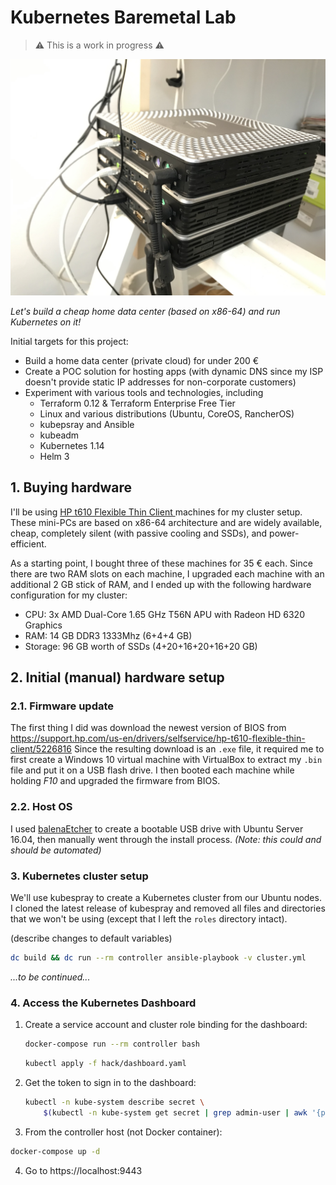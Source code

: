 # Kubernetes Baremetal Lab

> ⚠️ This is a work in progress ⚠️

![HP Thin Flexible Client t610 Home Data Center](/assets/hardware-001.jpeg)

*Let's build a cheap home data center (based on x86-64) and run Kubernetes on it!*

Initial targets for this project:

- Build a home data center (private cloud) for under 200 €
- Create a POC solution for hosting apps (with dynamic DNS since my ISP doesn't provide static IP addresses for non-corporate customers)
- Experiment with various tools and technologies, including
    - Terraform 0.12 & Terraform Enterprise Free Tier
    - Linux and various distributions (Ubuntu, CoreOS, RancherOS)
    - kubepsray and Ansible
    - kubeadm
    - Kubernetes 1.14
    - Helm 3

## 1. Buying hardware

I'll be using [HP t610 Flexible Thin Client ](https://support.hp.com/si-en/document/c03235347) machines for my cluster setup. These mini-PCs are based on x86-64 architecture and are widely available, cheap, completely silent (with passive cooling and SSDs), and power-efficient.

As a starting point, I bought three of these machines for 35 € each. Since there are two RAM slots on each machine, I upgraded each machine with an additional 2 GB stick of RAM, and I ended up with the following hardware configuration for my cluster:

- CPU: 3x AMD Dual-Core 1.65 GHz T56N APU with Radeon HD 6320 Graphics
- RAM: 14 GB DDR3 1333Mhz (6+4+4 GB)
- Storage: 96 GB worth of SSDs (4+20+16+20+16+20 GB)

## 2. Initial (manual) hardware setup

### 2.1. Firmware update

The first thing I did was download the newest version of BIOS from https://support.hp.com/us-en/drivers/selfservice/hp-t610-flexible-thin-client/5226816 Since the resulting download is an `.exe` file, it required me to first create a Windows 10 virtual machine with VirtualBox to extract my `.bin` file and put it on a USB flash drive. I then booted each machine while holding *F10* and upgraded the firmware from BIOS.

### 2.2. Host OS

I used [balenaEtcher](https://github.com/balena-io/etcher) to create a bootable USB drive with Ubuntu Server 16.04, then manually went through the install process. *(Note: this could and should be automated)*

### 3. Kubernetes cluster setup

We'll use kubespray to create a Kubernetes cluster from our Ubuntu nodes. I cloned the latest release of kubespray and removed all files and directories that we won't be using (except that I left the `roles` directory intact).

(describe changes to default variables)

```sh
dc build && dc run --rm controller ansible-playbook -v cluster.yml
```

*...to be continued...*

### 4. Access the Kubernetes Dashboard

1. Create a service account and cluster role binding for the dashboard:
    ```sh
    docker-compose run --rm controller bash
    ```
    ```sh
    kubectl apply -f hack/dashboard.yaml
    ```
2. Get the token to sign in to the dashboard:
    ```sh
    kubectl -n kube-system describe secret \
        $(kubectl -n kube-system get secret | grep admin-user | awk '{print $1}')
    ```
3. From the controller host (not Docker container):
```sh
docker-compose up -d
```

4. Go to https://localhost:9443
